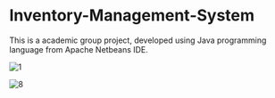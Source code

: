 # Inventory-Management-System
This is a academic group project, developed using Java programming language from Apache Netbeans IDE.

![1](https://user-images.githubusercontent.com/87683353/126260625-5ee850b9-19d5-4f48-b424-300233e46f80.png)

![8](https://user-images.githubusercontent.com/87683353/126260695-cc1fdd39-d81f-4ecd-8975-85f384c4f7a2.png)


